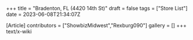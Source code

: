 +++
title = "Bradenton, FL (4420 14th St)"
draft = false
tags = ["Store List"]
date = 2023-06-08T21:34:07Z

[Article]
contributors = ["ShowbizMidwest","Rexburg090"]
gallery = []
+++
text/x-wiki